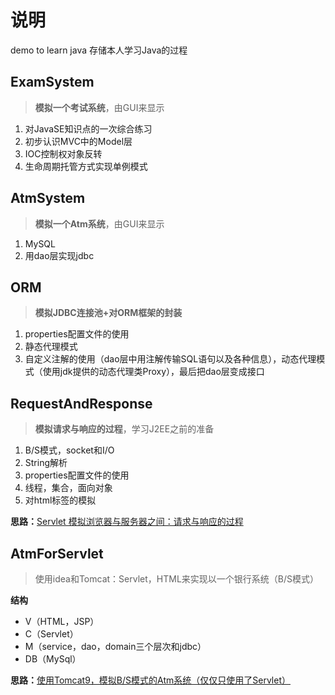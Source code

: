 # 说明
demo to learn java
存储本人学习Java的过程

## ExamSystem
> **模拟一个考试系统**，由GUI来显示
1. 对JavaSE知识点的一次综合练习
2. 初步认识MVC中的Model层
3. IOC控制权对象反转
4. 生命周期托管方式实现单例模式


## AtmSystem
> **模拟一个Atm系统**，由GUI来显示
1. MySQL
2. 用dao层实现jdbc


## ORM
> **模拟JDBC连接池+对ORM框架的封装**
1. properties配置文件的使用
2. 静态代理模式
3. 自定义注解的使用（dao层中用注解传输SQL语句以及各种信息），动态代理模式（使用jdk提供的动态代理类Proxy），最后把dao层变成接口


## RequestAndResponse
> **模拟请求与响应的过程**，学习J2EE之前的准备
1. B/S模式，socket和I/O
2. String解析
3. properties配置文件的使用
4. 线程，集合，面向对象
5. 对html标签的模拟

**思路：**[Servlet 模拟浏览器与服务器之间：请求与响应的过程](https://juejin.im/post/5d85ebd1f265da03b76b5cdf)

## AtmForServlet
> 使用idea和Tomcat：Servlet，HTML来实现以一个银行系统（B/S模式）

**结构**
- V（HTML，JSP）
- C（Servlet）
- M（service，dao，domain三个层次和jdbc）
- DB（MySql）

**思路：**[使用Tomcat9，模拟B/S模式的Atm系统（仅仅只使用了Servlet）](https://juejin.im/post/5d8718275188253f116b8ee7)
